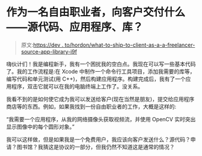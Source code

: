 # 作为一名自由职业者，向客户交付什么——源代码、应用程序、库？

> 原文:[https://dev . to/hordon/what-to-ship-to-client-as-a-a-freelancer-source-app-library-i9f](https://dev.to/hordon/what-to-ship-to-client-as-a-freelancer-source-app-library-i9f)

嗨伙计们！我是编程新手，我有一个困扰我的空白点。我现在可以写一些基本代码了。我的工作流程是:在 Xcode 中制作一个命令行工具项目，添加我需要的库等，编写代码和单元测试(用 C++)，然后构建应用程序。构建完成后，我有了一个应用程序，双击它就可以在我的电脑终端上工作了。没关系。

我看不到的是如何使它成为我可以发送给客户(现在当然是朋友)，提交给应用程序商店等的东西。例如，如果我找到一份自由职业者的工作，大概是这样的:

“我需要一个应用程序，从我的网络摄像头获取视频流，并使用 OpenCV 实时突出显示图像中的每个圆形对象。”

我可以这样做，但是如果我是一个免费用户，我应该向客户发送什么？源代码？申请？图书馆？我猜这是协议的一部分，但我仍然不知道这是通常的情况？